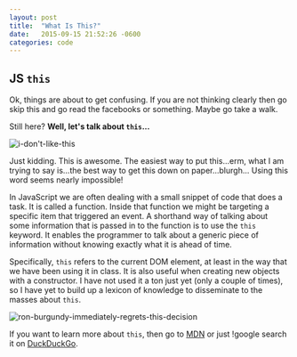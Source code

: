 ```yaml
---
layout: post
title:  "What Is This?"
date:   2015-09-15 21:52:26 -0600
categories: code
---
```


## JS `this`

Ok, things are about to get confusing. If you are not thinking clearly then go skip this and go read the facebooks or something. Maybe go take a walk.

Still here? **Well, let's talk about `this`...**

![i-don't-like-this](http://res.cloudinary.com/drumsensei/image/upload/v1515508717/i-dont-like-this_kup6qj.jpg)

Just kidding. This is awesome. The easiest way to put this...erm, what I am trying to say is...the best way to get this down on paper...blurgh... Using this word seems nearly impossible!

In JavaScript we are often dealing with a small snippet of code that does a task. It is called a function. Inside that function we might be targeting a specific item that triggered an event. A shorthand way of talking about some information that is passed in to the function is to use the `this` keyword. It enables the programmer to talk about a generic piece of information without knowing exactly what it is ahead of time.

Specifically, `this` refers to the current DOM element, at least in the way that we have been using it in class. It is also useful when creating new objects with a constructor. I have not used it a ton just yet (only a couple of times), so I have yet to build up a lexicon of knowledge to disseminate to the masses about `this`.

![ron-burgundy-immediately-regrets-this-decision](http://res.cloudinary.com/drumsensei/image/upload/v1515508720/ron-burgundy-regret_pyzgf1.gif)

If you want to learn more about `this`, then go to [MDN](https://developer.mozilla.org/en-US/docs/Web/JavaScript/Reference/Operators/this) or just !google search it on [DuckDuckGo](https://duckduckgo.com/?q=!google+this+in+javascript).
